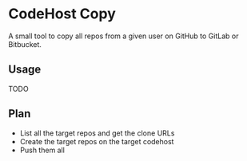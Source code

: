 # CodeHost Copy

A small tool to copy all repos from a given user on GitHub to GitLab or Bitbucket.

## Usage 

TODO

## Plan

- List all the target repos and get the clone URLs
- Create the target repos on the target codehost 
- Push them all
